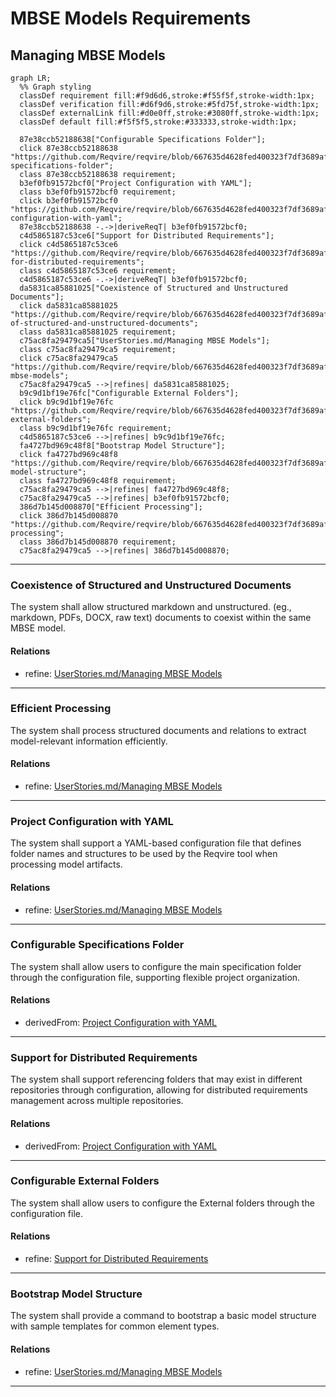 # MBSE Models Requirements

## Managing MBSE Models
```mermaid
graph LR;
  %% Graph styling
  classDef requirement fill:#f9d6d6,stroke:#f55f5f,stroke-width:1px;
  classDef verification fill:#d6f9d6,stroke:#5fd75f,stroke-width:1px;
  classDef externalLink fill:#d0e0ff,stroke:#3080ff,stroke-width:1px;
  classDef default fill:#f5f5f5,stroke:#333333,stroke-width:1px;

  87e38ccb52188638["Configurable Specifications Folder"];
  click 87e38ccb52188638 "https://github.com/Reqvire/reqvire/blob/667635d4628fed400323f7df3689af2dbc2ad666/specifications/ManagingMbseModelsRequirements.md#configurable-specifications-folder";
  class 87e38ccb52188638 requirement;
  b3ef0fb91572bcf0["Project Configuration with YAML"];
  class b3ef0fb91572bcf0 requirement;
  click b3ef0fb91572bcf0 "https://github.com/Reqvire/reqvire/blob/667635d4628fed400323f7df3689af2dbc2ad666/specifications/ManagingMbseModelsRequirements.md#project-configuration-with-yaml";
  87e38ccb52188638 -.->|deriveReqT| b3ef0fb91572bcf0;
  c4d5865187c53ce6["Support for Distributed Requirements"];
  click c4d5865187c53ce6 "https://github.com/Reqvire/reqvire/blob/667635d4628fed400323f7df3689af2dbc2ad666/specifications/ManagingMbseModelsRequirements.md#support-for-distributed-requirements";
  class c4d5865187c53ce6 requirement;
  c4d5865187c53ce6 -.->|deriveReqT| b3ef0fb91572bcf0;
  da5831ca85881025["Coexistence of Structured and Unstructured Documents"];
  click da5831ca85881025 "https://github.com/Reqvire/reqvire/blob/667635d4628fed400323f7df3689af2dbc2ad666/specifications/ManagingMbseModelsRequirements.md#coexistence-of-structured-and-unstructured-documents";
  class da5831ca85881025 requirement;
  c75ac8fa29479ca5["UserStories.md/Managing MBSE Models"];
  class c75ac8fa29479ca5 requirement;
  click c75ac8fa29479ca5 "https://github.com/Reqvire/reqvire/blob/667635d4628fed400323f7df3689af2dbc2ad666/specifications/UserStories.md#managing-mbse-models";
  c75ac8fa29479ca5 -->|refines| da5831ca85881025;
  b9c9d1bf19e76fc["Configurable External Folders"];
  click b9c9d1bf19e76fc "https://github.com/Reqvire/reqvire/blob/667635d4628fed400323f7df3689af2dbc2ad666/specifications/ManagingMbseModelsRequirements.md#configurable-external-folders";
  class b9c9d1bf19e76fc requirement;
  c4d5865187c53ce6 -->|refines| b9c9d1bf19e76fc;
  fa4727bd969c48f8["Bootstrap Model Structure"];
  click fa4727bd969c48f8 "https://github.com/Reqvire/reqvire/blob/667635d4628fed400323f7df3689af2dbc2ad666/specifications/ManagingMbseModelsRequirements.md#bootstrap-model-structure";
  class fa4727bd969c48f8 requirement;
  c75ac8fa29479ca5 -->|refines| fa4727bd969c48f8;
  c75ac8fa29479ca5 -->|refines| b3ef0fb91572bcf0;
  386d7b145d008870["Efficient Processing"];
  click 386d7b145d008870 "https://github.com/Reqvire/reqvire/blob/667635d4628fed400323f7df3689af2dbc2ad666/specifications/ManagingMbseModelsRequirements.md#efficient-processing";
  class 386d7b145d008870 requirement;
  c75ac8fa29479ca5 -->|refines| 386d7b145d008870;
```

---

### Coexistence of Structured and Unstructured Documents
The system shall allow structured markdown and unstructured. (eg., markdown, PDFs, DOCX, raw text) documents to coexist within the same MBSE model.

#### Relations
  * refine: [UserStories.md/Managing MBSE Models](UserStories.md#managing-mbse-models)

---

### Efficient Processing
The system shall process structured documents and relations to extract model-relevant information efficiently.

#### Relations
  * refine: [UserStories.md/Managing MBSE Models](UserStories.md#managing-mbse-models)

---

### Project Configuration with YAML
The system shall support a YAML-based configuration file that defines folder names and structures to be used by the Reqvire tool when processing model artifacts.

#### Relations
  * refine: [UserStories.md/Managing MBSE Models](UserStories.md#managing-mbse-models)

---

### Configurable Specifications Folder

The system shall allow users to configure the main specification folder through the configuration file, supporting flexible project organization.

#### Relations
  * derivedFrom: [Project Configuration with YAML](#project-configuration-with-yaml)

---

### Support for Distributed Requirements
The system shall support referencing folders that may exist in different repositories through configuration, allowing for distributed requirements management across multiple repositories.

#### Relations
  * derivedFrom: [Project Configuration with YAML](#project-configuration-with-yaml)

---

### Configurable External Folders
The system shall allow users to configure the External folders through the configuration file.

#### Relations
  * refine: [Support for Distributed Requirements](#support-for-distributed-requirements)

---

### Bootstrap Model Structure
The system shall provide a command to bootstrap a basic model structure with sample templates for common element types.

#### Relations
  * refine: [UserStories.md/Managing MBSE Models](UserStories.md#managing-mbse-models)

---